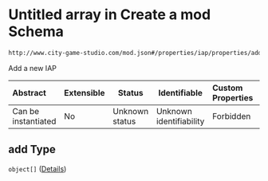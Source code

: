 # Untitled array in Create a mod Schema

```txt
http://www.city-game-studio.com/mod.json#/properties/iap/properties/add
```

Add a new IAP


| Abstract            | Extensible | Status         | Identifiable            | Custom Properties | Additional Properties | Access Restrictions | Defined In                                                                 |
| :------------------ | ---------- | -------------- | ----------------------- | :---------------- | --------------------- | ------------------- | -------------------------------------------------------------------------- |
| Can be instantiated | No         | Unknown status | Unknown identifiability | Forbidden         | Allowed               | none                | [generic.schema.json\*](../out/generic.schema.json "open original schema") |

## add Type

`object[]` ([Details](generic-properties-iap-properties-add-items.md))
